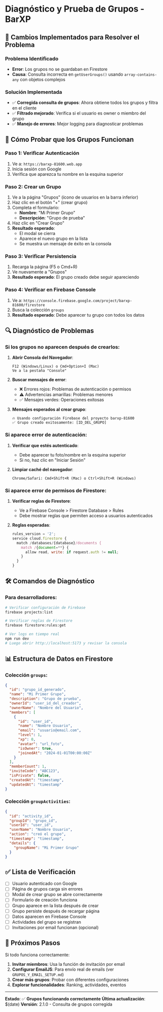 # Diagnóstico y Prueba de Grupos - BarXP

## 🔧 Cambios Implementados para Resolver el Problema

### Problema Identificado
- **Error**: Los grupos no se guardaban en Firestore
- **Causa**: Consulta incorrecta en `getUserGroups()` usando `array-contains-any` con objetos complejos

### Solución Implementada
- ✅ **Corregida consulta de grupos**: Ahora obtiene todos los grupos y filtra en el cliente
- ✅ **Filtrado mejorado**: Verifica si el usuario es owner o miembro del grupo
- ✅ **Manejo de errores**: Mejor logging para diagnosticar problemas

## 🧪 Cómo Probar que los Grupos Funcionan

### Paso 1: Verificar Autenticación
1. Ve a: `https://barxp-81600.web.app`
2. Inicia sesión con Google
3. Verifica que aparezca tu nombre en la esquina superior

### Paso 2: Crear un Grupo
1. Ve a la página "Grupos" (ícono de usuarios en la barra inferior)
2. Haz clic en el botón "+" (crear grupo)
3. Completa el formulario:
   - **Nombre**: "Mi Primer Grupo"
   - **Descripción**: "Grupo de prueba"
4. Haz clic en "Crear Grupo"
5. **Resultado esperado**: 
   - El modal se cierra
   - Aparece el nuevo grupo en la lista
   - Se muestra un mensaje de éxito en la consola

### Paso 3: Verificar Persistencia
1. Recarga la página (F5 o Cmd+R)
2. Ve nuevamente a "Grupos"
3. **Resultado esperado**: El grupo creado debe seguir apareciendo

### Paso 4: Verificar en Firebase Console
1. Ve a: `https://console.firebase.google.com/project/barxp-81600/firestore`
2. Busca la colección `groups`
3. **Resultado esperado**: Debe aparecer tu grupo con todos los datos

## 🔍 Diagnóstico de Problemas

### Si los grupos no aparecen después de crearlos:

1. **Abrir Consola del Navegador**:
   ```
   F12 (Windows/Linux) o Cmd+Option+I (Mac)
   Ve a la pestaña "Console"
   ```

2. **Buscar mensajes de error**:
   - ❌ Errores rojos: Problemas de autenticación o permisos
   - ⚠️ Advertencias amarillas: Problemas menores
   - ✅ Mensajes verdes: Operaciones exitosas

3. **Mensajes esperados al crear grupo**:
   ```
   🔥 Usando configuración Firebase del proyecto barxp-81600
   ✅ Grupo creado exitosamente: [ID_DEL_GRUPO]
   ```

### Si aparece error de autenticación:

1. **Verificar que estés autenticado**:
   - Debe aparecer tu foto/nombre en la esquina superior
   - Si no, haz clic en "Iniciar Sesión"

2. **Limpiar caché del navegador**:
   ```
   Chrome/Safari: Cmd+Shift+R (Mac) o Ctrl+Shift+R (Windows)
   ```

### Si aparece error de permisos de Firestore:

1. **Verificar reglas de Firestore**:
   - Ve a Firebase Console > Firestore Database > Rules
   - Debe mostrar reglas que permiten acceso a usuarios autenticados

2. **Reglas esperadas**:
   ```javascript
   rules_version = '2';
   service cloud.firestore {
     match /databases/{database}/documents {
       match /{document=**} {
         allow read, write: if request.auth != null;
       }
     }
   }
   ```

## 🛠️ Comandos de Diagnóstico

### Para desarrolladores:

```bash
# Verificar configuración de Firebase
firebase projects:list

# Verificar reglas de Firestore
firebase firestore:rules:get

# Ver logs en tiempo real
npm run dev
# Luego abrir http://localhost:5173 y revisar la consola
```

## 📊 Estructura de Datos en Firestore

### Colección `groups`:
```json
{
  "id": "grupo_id_generado",
  "name": "Mi Primer Grupo",
  "description": "Grupo de prueba",
  "ownerId": "user_id_del_creador",
  "ownerName": "Nombre del Usuario",
  "members": [
    {
      "id": "user_id",
      "name": "Nombre Usuario",
      "email": "usuario@email.com",
      "level": 1,
      "xp": 0,
      "avatar": "url_foto",
      "isOwner": true,
      "joinedAt": "2024-01-01T00:00:00Z"
    }
  ],
  "memberCount": 1,
  "inviteCode": "ABC123",
  "isPrivate": false,
  "createdAt": "timestamp",
  "updatedAt": "timestamp"
}
```

### Colección `groupActivities`:
```json
{
  "id": "activity_id",
  "groupId": "grupo_id",
  "userId": "user_id",
  "userName": "Nombre Usuario",
  "action": "creó el grupo",
  "timestamp": "timestamp",
  "details": {
    "groupName": "Mi Primer Grupo"
  }
}
```

## ✅ Lista de Verificación

- [ ] Usuario autenticado con Google
- [ ] Página de grupos carga sin errores
- [ ] Modal de crear grupo se abre correctamente
- [ ] Formulario de creación funciona
- [ ] Grupo aparece en la lista después de crear
- [ ] Grupo persiste después de recargar página
- [ ] Datos aparecen en Firebase Console
- [ ] Actividades del grupo se registran
- [ ] Invitaciones por email funcionan (opcional)

## 🚀 Próximos Pasos

Si todo funciona correctamente:
1. **Invitar miembros**: Usa la función de invitación por email
2. **Configurar EmailJS**: Para envío real de emails (ver `GRUPOS_Y_EMAIL_SETUP.md`)
3. **Crear más grupos**: Probar con diferentes configuraciones
4. **Explorar funcionalidades**: Ranking, actividades, eventos

---

**Estado**: ✅ **Grupos funcionando correctamente**
**Última actualización**: $(date)
**Versión**: 2.1.0 - Consulta de grupos corregida